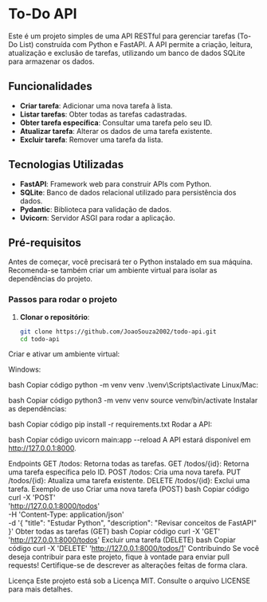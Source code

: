 # To-Do API

Este é um projeto simples de uma API RESTful para gerenciar tarefas (To-Do List) construída com Python e FastAPI. A API permite a criação, leitura, atualização e exclusão de tarefas, utilizando um banco de dados SQLite para armazenar os dados.

## Funcionalidades

- **Criar tarefa**: Adicionar uma nova tarefa à lista.
- **Listar tarefas**: Obter todas as tarefas cadastradas.
- **Obter tarefa específica**: Consultar uma tarefa pelo seu ID.
- **Atualizar tarefa**: Alterar os dados de uma tarefa existente.
- **Excluir tarefa**: Remover uma tarefa da lista.

## Tecnologias Utilizadas

- **FastAPI**: Framework web para construir APIs com Python.
- **SQLite**: Banco de dados relacional utilizado para persistência dos dados.
- **Pydantic**: Biblioteca para validação de dados.
- **Uvicorn**: Servidor ASGI para rodar a aplicação.

## Pré-requisitos

Antes de começar, você precisará ter o Python instalado em sua máquina. Recomenda-se também criar um ambiente virtual para isolar as dependências do projeto.

### Passos para rodar o projeto

1. **Clonar o repositório**:

   ```bash
   git clone https://github.com/JoaoSouza2002/todo-api.git
   cd todo-api
Criar e ativar um ambiente virtual:

Windows:

bash
Copiar código
python -m venv venv
.\venv\Scripts\activate
Linux/Mac:

bash
Copiar código
python3 -m venv venv
source venv/bin/activate
Instalar as dependências:

bash
Copiar código
pip install -r requirements.txt
Rodar a API:

bash
Copiar código
uvicorn main:app --reload
A API estará disponível em http://127.0.0.1:8000.

Endpoints
GET /todos: Retorna todas as tarefas.
GET /todos/{id}: Retorna uma tarefa específica pelo ID.
POST /todos: Cria uma nova tarefa.
PUT /todos/{id}: Atualiza uma tarefa existente.
DELETE /todos/{id}: Exclui uma tarefa.
Exemplo de uso
Criar uma nova tarefa (POST)
bash
Copiar código
curl -X 'POST' \
  'http://127.0.0.1:8000/todos' \
  -H 'Content-Type: application/json' \
  -d '{
  "title": "Estudar Python",
  "description": "Revisar conceitos de FastAPI"
}'
Obter todas as tarefas (GET)
bash
Copiar código
curl -X 'GET' 'http://127.0.0.1:8000/todos'
Excluir uma tarefa (DELETE)
bash
Copiar código
curl -X 'DELETE' 'http://127.0.0.1:8000/todos/1'
Contribuindo
Se você deseja contribuir para este projeto, fique à vontade para enviar pull requests! Certifique-se de descrever as alterações feitas de forma clara.

Licença
Este projeto está sob a Licença MIT. Consulte o arquivo LICENSE para mais detalhes.